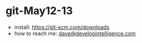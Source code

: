 # git-May12-13
* install: https://git-scm.com/downloads
* how to reach me: dave@developintelligence.com
